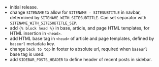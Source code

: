* initial release.
* change `SITENAME` to allow for `SITENAME - SITESUBTITLE` in navbar, determined by `SITENAME_WITH_SITESUBTITLE`. Can set separator with `SITENAME_WITH_SITESUBTITLE_SEP`.
* add `{% block head %}` in base, article, and page HTML templates, for HTML insertion in `<head>`.
* add HTML base tag in `<head>` of article and page templates, defined by `baseurl` metadata key.
* change `back to top` in footer to absolute url, required when `baseurl` base tag is used.
* add `SIDEBAR_POSTS_HEADER` to define header of recent posts in sidebar.

